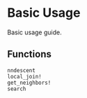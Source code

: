 # Basic Usage
Basic usage guide.

## Functions

```@docs
nndescent
local_join!
get_neighbors!
search
```
